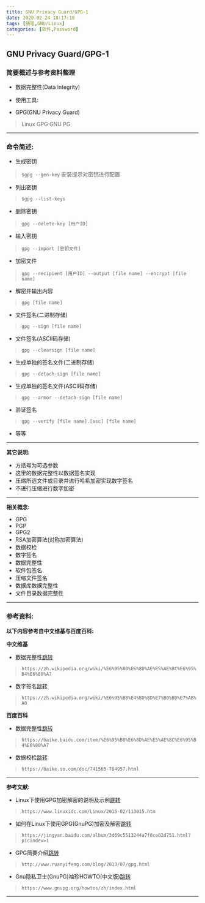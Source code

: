 ```yaml
---
title: GNU Privacy Guard/GPG-1
date: 2020-02-24 18:17:18
tags: [随笔,GNU/Linux]
categories: [软件,Password]
---
```


## GNU Privacy Guard/GPG-1

### 简要概述与参考资料整理

* 数据完整性(Data integrity)

* 使用工具:
* GPG(GNU Privacy Guard)
> Linux GPG
> GNU PG

---

### 命令简述:

* 生成密钥
> `$gpg --gen-key`
> 安装提示对密钥进行配置

* 列出密钥
> `$gpg --list-keys`

* 删除密钥
> `gpg --delete-key [用户ID]`

* 输入密钥
> `gpg --import [密钥文件]`

* 加密文件
> `gpg --recipient [用户ID] --output [file name] --encrypt [file name]`

* 解密并输出内容
> `gpg [file name]`

* 文件签名(二进制存储)
> `gpg --sign [file name]`

* 文件签名(ASCII码存储)
> `gpg --clearsign [file name]`

* 生成单独的签名文件(二进制存储)
> `gpg --detach-sign [file name]`

* 生成单独的签名文件(ASCII码存储)
> `gpg --armor --detach-sign [file name]`

* 验证签名
> `gpg --verify [file name].[asc] [file name]`

* 等等

---

**其它说明:**

* 方括号为可选参数
* 这里的数据完整性以数据签名实现
* 压缩所选文件或目录并进行哈希加密实现数字签名
* 不进行压缩进行数字加密

---

**相关概念:**

* GPG
* PGP
* GPG2
* RSA加密算法(对称加密算法)
* 数据校检
* 数字签名
* 数据完整性
* 软件包签名
* 压缩文件签名
* 数据库数据完整性
* 文件目录数据完整性

---

### 参考资料:

**以下内容参考自中文维基与百度百科:**

**中文维基**

* 数据完整性[跳转](https://zh.wikipedia.org/wiki/%E6%95%B0%E6%8D%AE%E5%AE%8C%E6%95%B4%E6%80%A7)
> `https://zh.wikipedia.org/wiki/%E6%95%B0%E6%8D%AE%E5%AE%8C%E6%95%B4%E6%80%A7`

* 数字签名[跳转](https://zh.wikipedia.org/wiki/%E6%95%B8%E4%BD%8D%E7%B0%BD%E7%AB%A0)
> `https://zh.wikipedia.org/wiki/%E6%95%B8%E4%BD%8D%E7%B0%BD%E7%AB%A0`

**百度百科**

* 数据完整性[跳转](https://baike.baidu.com/item/%E6%95%B0%E6%8D%AE%E5%AE%8C%E6%95%B4%E6%80%A7)
> `https://baike.baidu.com/item/%E6%95%B0%E6%8D%AE%E5%AE%8C%E6%95%B4%E6%80%A7`

* 数据校检[跳转](https://baike.so.com/doc/741565-784957.html)
> `https://baike.so.com/doc/741565-784957.html`

---

**参考文献:**

* Linux下使用GPG加密解密的说明及示例[跳转](https://www.linuxidc.com/Linux/2015-02/113015.htm)
> `https://www.linuxidc.com/Linux/2015-02/113015.htm`

* 如何在Linux下使用GPG(GnuPG)加密及解密[跳转](https://jingyan.baidu.com/album/3d69c5513244a7f0ce02d751.html?picindex=1)
> `https://jingyan.baidu.com/album/3d69c5513244a7f0ce02d751.html?picindex=1`

* GPG简要介绍[跳转](http://www.ruanyifeng.com/blog/2013/07/gpg.html)
> `http://www.ruanyifeng.com/blog/2013/07/gpg.html`

* Gnu隐私卫士(GnuPG)袖珍HOWTO(中文版)[跳转](https://www.gnupg.org/howtos/zh/index.html)
> `https://www.gnupg.org/howtos/zh/index.html`

---

